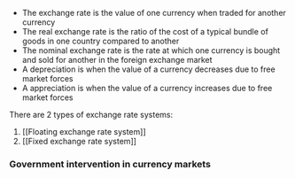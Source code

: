- The exchange rate is the value of one currency when traded for another currency
- The real exchange rate is the ratio of the cost of a typical bundle of goods in one country compared to another
- The nominal exchange rate is the rate at which one currency is bought and sold for another in the foreign exchange market
- A depreciation is when the value of a currency decreases due to free market forces
- A appreciation is when the value of a currency increases due to free market forces

There are 2 types of exchange rate systems:
1. [[Floating exchange rate system]]
2. [[Fixed exchange rate system]]

### Government intervention in currency markets
